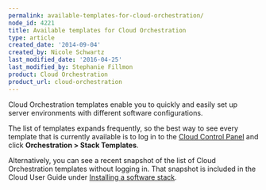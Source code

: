 ```yaml
---
permalink: available-templates-for-cloud-orchestration/
node_id: 4221
title: Available templates for Cloud Orchestration
type: article
created_date: '2014-09-04'
created_by: Nicole Schwartz
last_modified_date: '2016-04-25'
last_modified_by: Stephanie Fillmon
product: Cloud Orchestration
product_url: cloud-orchestration
---
```


Cloud Orchestration templates enable you to quickly and easily set up
server environments with different software configurations.

The list of templates expands frequently, so the best way to see every
template that is currently available is to log in to the [Cloud Control Panel](https://mycloud.rackspace.com/) and click **Orchestration > Stack Templates**.

Alternatively, you can see a recent snapshot of the list of Cloud
Orchestration templates without logging in. That snapshot is included in
the Cloud User Guide under [Installing a software stack](https://developer.rackspace.com/docs/user-guides/infrastructure/cloud-preprod/stack/).
